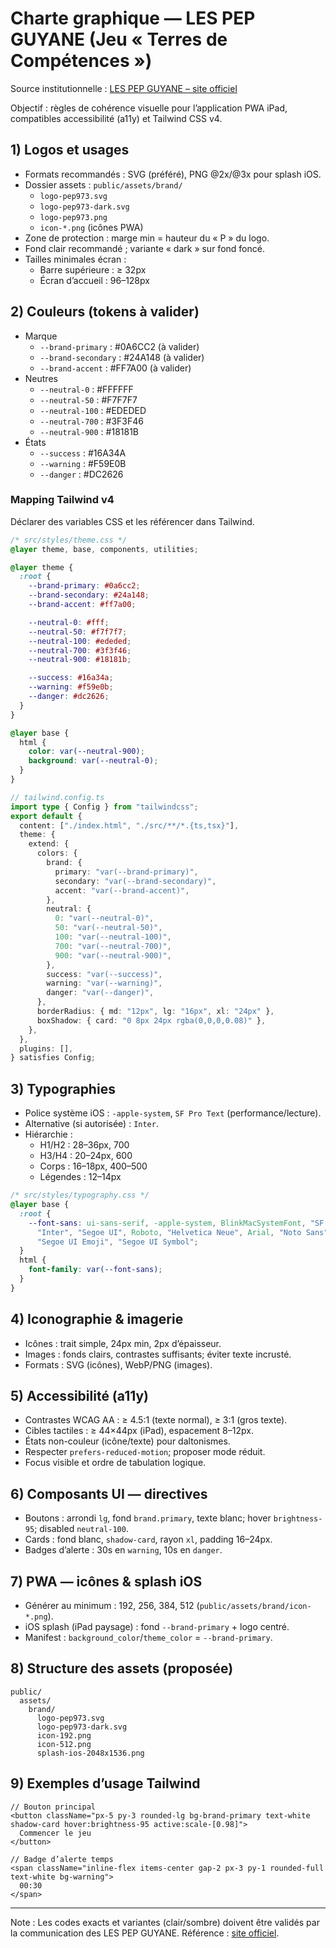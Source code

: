 # Charte graphique — LES PEP GUYANE (Jeu « Terres de Compétences »)

Source institutionnelle : [LES PEP GUYANE – site officiel](https://www.lespep973.org/)

Objectif : règles de cohérence visuelle pour l’application PWA iPad, compatibles accessibilité (a11y) et Tailwind CSS v4.

## 1) Logos et usages

- Formats recommandés : SVG (préféré), PNG @2x/@3x pour splash iOS.
- Dossier assets : `public/assets/brand/`
  - `logo-pep973.svg`
  - `logo-pep973-dark.svg`
  - `logo-pep973.png`
  - `icon-*.png` (icônes PWA)
- Zone de protection : marge min = hauteur du « P » du logo.
- Fond clair recommandé ; variante « dark » sur fond foncé.
- Tailles minimales écran :
  - Barre supérieure : ≥ 32px
  - Écran d’accueil : 96–128px

## 2) Couleurs (tokens à valider)

- Marque
  - `--brand-primary` : #0A6CC2 (à valider)
  - `--brand-secondary` : #24A148 (à valider)
  - `--brand-accent` : #FF7A00 (à valider)
- Neutres
  - `--neutral-0` : #FFFFFF
  - `--neutral-50` : #F7F7F7
  - `--neutral-100` : #EDEDED
  - `--neutral-700` : #3F3F46
  - `--neutral-900` : #18181B
- États
  - `--success` : #16A34A
  - `--warning` : #F59E0B
  - `--danger` : #DC2626

### Mapping Tailwind v4

Déclarer des variables CSS et les référencer dans Tailwind.

```css
/* src/styles/theme.css */
@layer theme, base, components, utilities;

@layer theme {
  :root {
    --brand-primary: #0a6cc2;
    --brand-secondary: #24a148;
    --brand-accent: #ff7a00;

    --neutral-0: #fff;
    --neutral-50: #f7f7f7;
    --neutral-100: #ededed;
    --neutral-700: #3f3f46;
    --neutral-900: #18181b;

    --success: #16a34a;
    --warning: #f59e0b;
    --danger: #dc2626;
  }
}

@layer base {
  html {
    color: var(--neutral-900);
    background: var(--neutral-0);
  }
}
```

```ts
// tailwind.config.ts
import type { Config } from "tailwindcss";
export default {
  content: ["./index.html", "./src/**/*.{ts,tsx}"],
  theme: {
    extend: {
      colors: {
        brand: {
          primary: "var(--brand-primary)",
          secondary: "var(--brand-secondary)",
          accent: "var(--brand-accent)",
        },
        neutral: {
          0: "var(--neutral-0)",
          50: "var(--neutral-50)",
          100: "var(--neutral-100)",
          700: "var(--neutral-700)",
          900: "var(--neutral-900)",
        },
        success: "var(--success)",
        warning: "var(--warning)",
        danger: "var(--danger)",
      },
      borderRadius: { md: "12px", lg: "16px", xl: "24px" },
      boxShadow: { card: "0 8px 24px rgba(0,0,0,0.08)" },
    },
  },
  plugins: [],
} satisfies Config;
```

## 3) Typographies

- Police système iOS : `-apple-system`, `SF Pro Text` (performance/lecture).
- Alternative (si autorisée) : `Inter`.
- Hiérarchie :
  - H1/H2 : 28–36px, 700
  - H3/H4 : 20–24px, 600
  - Corps : 16–18px, 400–500
  - Légendes : 12–14px

```css
/* src/styles/typography.css */
@layer base {
  :root {
    --font-sans: ui-sans-serif, -apple-system, BlinkMacSystemFont, "SF Pro Text",
      "Inter", "Segoe UI", Roboto, "Helvetica Neue", Arial, "Noto Sans", "Apple Color Emoji",
      "Segoe UI Emoji", "Segoe UI Symbol";
  }
  html {
    font-family: var(--font-sans);
  }
}
```

## 4) Iconographie & imagerie

- Icônes : trait simple, 24px min, 2px d’épaisseur.
- Images : fonds clairs, contrastes suffisants; éviter texte incrusté.
- Formats : SVG (icônes), WebP/PNG (images).

## 5) Accessibilité (a11y)

- Contrastes WCAG AA : ≥ 4.5:1 (texte normal), ≥ 3:1 (gros texte).
- Cibles tactiles : ≥ 44×44px (iPad), espacement 8–12px.
- États non-couleur (icône/texte) pour daltonismes.
- Respecter `prefers-reduced-motion`; proposer mode réduit.
- Focus visible et ordre de tabulation logique.

## 6) Composants UI — directives

- Boutons : arrondi `lg`, fond `brand.primary`, texte blanc; hover `brightness-95`; disabled `neutral-100`.
- Cards : fond blanc, `shadow-card`, rayon `xl`, padding 16–24px.
- Badges d’alerte : 30s en `warning`, 10s en `danger`.

## 7) PWA — icônes & splash iOS

- Générer au minimum : 192, 256, 384, 512 (`public/assets/brand/icon-*.png`).
- iOS splash (iPad paysage) : fond `--brand-primary` + logo centré.
- Manifest : `background_color`/`theme_color` = `--brand-primary`.

## 8) Structure des assets (proposée)

```
public/
  assets/
    brand/
      logo-pep973.svg
      logo-pep973-dark.svg
      icon-192.png
      icon-512.png
      splash-ios-2048x1536.png
```

## 9) Exemples d’usage Tailwind

```tsx
// Bouton principal
<button className="px-5 py-3 rounded-lg bg-brand-primary text-white shadow-card hover:brightness-95 active:scale-[0.98]">
  Commencer le jeu
</button>
```

```tsx
// Badge d’alerte temps
<span className="inline-flex items-center gap-2 px-3 py-1 rounded-full text-white bg-warning">
  00:30
</span>
```

---

Note : Les codes exacts et variantes (clair/sombre) doivent être validés par la communication des LES PEP GUYANE. Référence : [site officiel](https://www.lespep973.org/).
